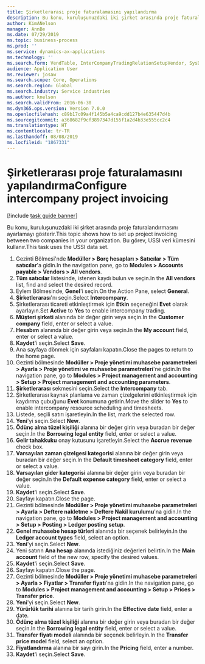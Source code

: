 ```yaml
---
title: Şirketlerarası proje faturalamasını yapılandırma
description: Bu konu, kuruluşunuzdaki iki şirket arasında proje faturalandırmasını ayarlamayı gösterir.
author: KimANelson
manager: AnnBe
ms.date: 07/29/2019
ms.topic: business-process
ms.prod: ''
ms.service: dynamics-ax-applications
ms.technology: ''
ms.search.form: VendTable, InterCompanyTradingRelationSetupVendor, SysDataAreaSelectLookup, ProjParameters, ProjPosting, ProjTransferPrice
audience: Application User
ms.reviewer: josaw
ms.search.scope: Core, Operations
ms.search.region: Global
ms.search.industry: Service industries
ms.author: knelson
ms.search.validFrom: 2016-06-30
ms.dyn365.ops.version: Version 7.0.0
ms.openlocfilehash: c89b17c09a4f145b5a4ca9cdd127b4e635447d4b
ms.sourcegitcommit: a368682f9cf3897347d155f1a2d4b33e555cc2c4
ms.translationtype: HT
ms.contentlocale: tr-TR
ms.lasthandoff: 08/08/2019
ms.locfileid: "1867331"
---
```

# <a name="configure-intercompany-project-invoicing"></a><span data-ttu-id="118e4-103">Şirketlerarası proje faturalamasını yapılandırma</span><span class="sxs-lookup"><span data-stu-id="118e4-103">Configure intercompany project invoicing</span></span>

[!include [task guide banner](../../includes/task-guide-banner.md)]

<span data-ttu-id="118e4-104">Bu konu, kuruluşunuzdaki iki şirket arasında proje faturalandırmasını ayarlamayı gösterir.</span><span class="sxs-lookup"><span data-stu-id="118e4-104">This topic shows how to set up project invoicing between two companies in your organization.</span></span> <span data-ttu-id="118e4-105">Bu görev, USSI veri kümesini kullanır.</span><span class="sxs-lookup"><span data-stu-id="118e4-105">This task uses the USSI data set.</span></span>

1. <span data-ttu-id="118e4-106">Gezinti Bölmesi'nde **Modüller > Borç hesapları > Satıcılar > Tüm satıcılar**'a gidin.</span><span class="sxs-lookup"><span data-stu-id="118e4-106">In the navigation pane, go to **Modules > Accounts payable > Vendors > All vendors**.</span></span>
2. <span data-ttu-id="118e4-107">**Tüm satıcılar** listesinde, istenen kaydı bulun ve seçin.</span><span class="sxs-lookup"><span data-stu-id="118e4-107">In the **All vendors** list, find and select the desired record.</span></span>
3. <span data-ttu-id="118e4-108">Eylem Bölmesinde, **Genel**'i seçin.</span><span class="sxs-lookup"><span data-stu-id="118e4-108">On the Action Pane, select **General**.</span></span>
4. <span data-ttu-id="118e4-109">**Şirketlerarası**'nı seçin.</span><span class="sxs-lookup"><span data-stu-id="118e4-109">Select **Intercompany**.</span></span>
5. <span data-ttu-id="118e4-110">Şirketlerarası ticareti etkinleştirmek için **Etkin** seçeneğini **Evet** olarak ayarlayın.</span><span class="sxs-lookup"><span data-stu-id="118e4-110">Set **Active** to **Yes** to enable intercompany trading.</span></span>
6. <span data-ttu-id="118e4-111">**Müşteri şirketi** alanında bir değer girin veya seçin.</span><span class="sxs-lookup"><span data-stu-id="118e4-111">In the **Customer company** field, enter or select a value.</span></span>
7. <span data-ttu-id="118e4-112">**Hesabım** alanında bir değer girin veya seçin.</span><span class="sxs-lookup"><span data-stu-id="118e4-112">In the **My account** field, enter or select a value.</span></span>
8. <span data-ttu-id="118e4-113">**Kaydet**'i seçin.</span><span class="sxs-lookup"><span data-stu-id="118e4-113">Select **Save**.</span></span>
9. <span data-ttu-id="118e4-114">Ana sayfaya dönmek için sayfaları kapatın.</span><span class="sxs-lookup"><span data-stu-id="118e4-114">Close the pages to return to the home page.</span></span>
10. <span data-ttu-id="118e4-115">Gezinti bölmesinde **Modüller > Proje yönetimi muhasebe parametreleri > Ayarla > Proje yönetimi ve muhasebe parametreleri**'ne gidin.</span><span class="sxs-lookup"><span data-stu-id="118e4-115">In the navigation pane, go to **Modules > Project management and accounting > Setup > Project management and accounting parameters**.</span></span>
11. <span data-ttu-id="118e4-116">**Şirketlerarası** sekmesini seçin.</span><span class="sxs-lookup"><span data-stu-id="118e4-116">Select the **Intercompany** tab.</span></span>
12. <span data-ttu-id="118e4-117">Şirketlerarası kaynak planlama ve zaman çizelgelerini etkinleştirmek için kaydırma çubuğunu **Evet** konumuna getirin.</span><span class="sxs-lookup"><span data-stu-id="118e4-117">Move the slider to **Yes** to enable intercompany resource scheduling and timesheets.</span></span>
13. <span data-ttu-id="118e4-118">Listede, seçili satırı işaretleyin.</span><span class="sxs-lookup"><span data-stu-id="118e4-118">In the list, mark the selected row.</span></span>
14. <span data-ttu-id="118e4-119">**Yeni**'yi seçin.</span><span class="sxs-lookup"><span data-stu-id="118e4-119">Select **New**.</span></span>
15. <span data-ttu-id="118e4-120">**Ödünç alma tüzel kişiliği** alanına bir değer girin veya buradan bir değer seçin.</span><span class="sxs-lookup"><span data-stu-id="118e4-120">In the **Borrowing legal entity** field, enter or select a value.</span></span>
16. <span data-ttu-id="118e4-121">**Gelir tahakkuku** onay kutusunu işaretleyin.</span><span class="sxs-lookup"><span data-stu-id="118e4-121">Select the **Accrue revenue** check box.</span></span>
17. <span data-ttu-id="118e4-122">**Varsayılan zaman çizelgesi kategorisi** alanına bir değer girin veya buradan bir değer seçin.</span><span class="sxs-lookup"><span data-stu-id="118e4-122">In the **Default timesheet category** field, enter or select a value.</span></span>
18. <span data-ttu-id="118e4-123">**Varsayılan gider kategorisi** alanına bir değer girin veya buradan bir değer seçin.</span><span class="sxs-lookup"><span data-stu-id="118e4-123">In the **Default expense category** field, enter or select a value.</span></span>
19. <span data-ttu-id="118e4-124">**Kaydet**'i seçin.</span><span class="sxs-lookup"><span data-stu-id="118e4-124">Select **Save**.</span></span>
20. <span data-ttu-id="118e4-125">Sayfayı kapatın.</span><span class="sxs-lookup"><span data-stu-id="118e4-125">Close the page.</span></span>
21. <span data-ttu-id="118e4-126">Gezinti bölmesinde **Modüller > Proje yönetimi muhasebe parametreleri > Ayarla > Deftere nakletme > Deftere Nakil kurulumu**'na gidin.</span><span class="sxs-lookup"><span data-stu-id="118e4-126">In the navigation pane, go to **Modules > Project management and accounting > Setup > Posting > Ledger posting setup**.</span></span>
22. <span data-ttu-id="118e4-127">**Genel muhasebe hesap türleri** alanında bir seçenek belirleyin.</span><span class="sxs-lookup"><span data-stu-id="118e4-127">In the **Ledger account types** field, select an option.</span></span>
23. <span data-ttu-id="118e4-128">**Yeni**'yi seçin.</span><span class="sxs-lookup"><span data-stu-id="118e4-128">Select **New**.</span></span>
24. <span data-ttu-id="118e4-129">Yeni satırın **Ana hesap** alanında istediğiniz değerleri belirtin.</span><span class="sxs-lookup"><span data-stu-id="118e4-129">In the **Main account** field of the new row, specify the desired values.</span></span>
25. <span data-ttu-id="118e4-130">**Kaydet**'i seçin.</span><span class="sxs-lookup"><span data-stu-id="118e4-130">Select **Save**.</span></span>
26. <span data-ttu-id="118e4-131">Sayfayı kapatın.</span><span class="sxs-lookup"><span data-stu-id="118e4-131">Close the page.</span></span>
27. <span data-ttu-id="118e4-132">Gezinti bölmesinde **Modüller > Proje yönetimi muhasebe parametreleri > Ayarla > Fiyatlar > Transfer fiyatı**'na gidin.</span><span class="sxs-lookup"><span data-stu-id="118e4-132">In the navigation pane, go to **Modules > Project management and accounting > Setup > Prices > Transfer price**.</span></span>
28. <span data-ttu-id="118e4-133">**Yeni**'yi seçin.</span><span class="sxs-lookup"><span data-stu-id="118e4-133">Select **New**.</span></span>
29. <span data-ttu-id="118e4-134">**Yürürlük tarihi** alanına bir tarih girin.</span><span class="sxs-lookup"><span data-stu-id="118e4-134">In the **Effective date** field, enter a date.</span></span>
30. <span data-ttu-id="118e4-135">**Ödünç alma tüzel kişiliği** alanına bir değer girin veya buradan bir değer seçin.</span><span class="sxs-lookup"><span data-stu-id="118e4-135">In the **Borrowing legal entity** field, enter or select a value.</span></span>
31. <span data-ttu-id="118e4-136">**Transfer fiyatı modeli** alanında bir seçenek belirleyin.</span><span class="sxs-lookup"><span data-stu-id="118e4-136">In the **Transfer price model** field, select an option.</span></span>
32. <span data-ttu-id="118e4-137">**Fiyatlandırma** alanına bir sayı girin.</span><span class="sxs-lookup"><span data-stu-id="118e4-137">In the **Pricing** field, enter a number.</span></span>
33. <span data-ttu-id="118e4-138">**Kaydet**'i seçin.</span><span class="sxs-lookup"><span data-stu-id="118e4-138">Select **Save**.</span></span>

